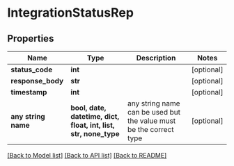 # IntegrationStatusRep


## Properties
Name | Type | Description | Notes
------------ | ------------- | ------------- | -------------
**status_code** | **int** |  | [optional] 
**response_body** | **str** |  | [optional] 
**timestamp** | **int** |  | [optional] 
**any string name** | **bool, date, datetime, dict, float, int, list, str, none_type** | any string name can be used but the value must be the correct type | [optional]

[[Back to Model list]](../README.md#documentation-for-models) [[Back to API list]](../README.md#documentation-for-api-endpoints) [[Back to README]](../README.md)


